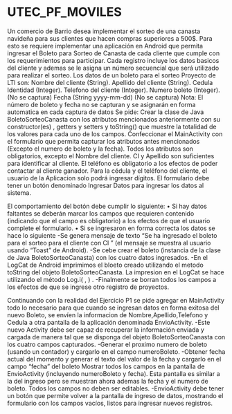﻿# UTEC_PF_MOVILES
Un comercio de Barrio desea implementar el sorteo de una canasta navideña para sus clientes que hacen compras superiores a 500$. Para esto se requiere
implementar una aplicación en Android que permita ingresar el Boleto para Sorteo de Canasta de cada cliente que cumple con los requerimientos para participar.
Cada registro incluye los datos basicos del cliente y ademas se le asigna un número secuencial que será utilizado para realizar el sorteo.
Los datos de un boleto para el sorteo Proyecto de LTI son:
Nombre del cliente (String).
Apellido del cliente (String).
Cedula Identidad (Integer).
Telefono del cliente (Integer).
Numero boleto (Integer). (No se captura)
Fecha (String yyyy-mm-dd) (No se captura)
Nota: El número de boleto y fecha no se capturan y se asignarán en forma automatica en cada captura de datos
Se pide:
Crear la clase de Java BoletoSorteoCanasta con los atributos mencionados anteriormente con su constructor(es) , getters y setters y toString() que muestre la
totalidad de los valores para cada uno de los campos.
Confeccionar el MainActivity con el formulario que permita capturar los atributos antes mencionados (Excepto el numero de boleto y la fecha).
Todos los atributos son obligatorios, excepto el Nombre del cliente. CI y Apellido son suficientes para identificar al cliente. El teléfono es obligatorio a los efectos de
poder contactar al cliente ganador.
Para la cédula y el teléfono del cliente, el usuario de la Aplicacion solo podrá ingresar dígitos.
El formulario debe tener un botón denominado Ingresar Datos para ingresar los datos al sistema.

El comportamiento del botón debe cumplir lo siguiente:
• Si hay datos faltantes se deberán marcar los campos que requieren contenido (indicando que el campo es obligatorio) a los efectos de que el usuario complete el
formulario.
• Si se ingresaron en forma correcta los datos se hace lo siguiente
-Se genera mensaje de texto “Se ha ingresado el boleto para el sorteo para el cliente <nombre> <apellido> con CI <cedulaIdentidad>” (el mensaje se muestra al
usuario usando “Toast” de Android).
-Se cebe crear el boleto (instancia de la clase de Java BoletoSorteoCanasta) con los cuatro datos ingresados.
-En el LogCat de Android imprimimos el bloeto creado utilizando el metodo toString del objeto BoletoSorteoCanasta.
La impresion en el LogCat se hace utilizando el método Log.i(<tag> , <texto>) .
-Finalmente se borran todos los campos a los efectos de que se ingrese otro registro de proyectos.

Continuando con la realidad del Ejercicio P1 se pide agregar en MainActivity todo lo necesario para que cuando se ingresan datos en forma exitosa del nuevo Boleto,
se envíen la informacion de Nombre,Apellido,Telefono y Cedula a otra pantalla de la aplicación denominada EnvioActivity.
-Este nuevo Activity debe ser capaz de recuperar la información enviada y cargada de manera tal que se disponga del objeto BoletoSorteoCanasta con los cuatro
campos capturados.
-Generar el proximo numero de boleto (usando un contador) y cargarlo en el campo numeroBoleto.
-Obtener fecha actual del momento y generar el texto del valor de la fecha y cargarlo en el campo “fecha” del boleto
Mostrar todos los campos en la pantalla de EnvioActivity (incluyendo numeroBoleto y fecha).
Esta pantalla es similar a la del ingreso pero se muestran ahora ademas la fecha y el numero de boleto. Todos los campos no deben ser editables.
-EnvioActivity debe tener un botón que permite volver a la pantalla de ingreso de datos, mostrando el formulario con los campos vacíos, listos para ingresar nuevos
registros.
